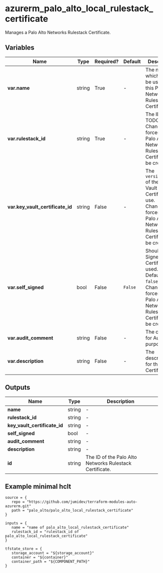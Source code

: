 # azurerm_palo_alto_local_rulestack_certificate

Manages a Palo Alto Networks Rulestack Certificate.

## Variables

| Name | Type | Required? |  Default  |  Description |
| ---- | ---- | --------- |  ----------- | ----------- |
| **var.name** | string | True | -  |  The name which should be used for this Palo Alto Networks Rulestack Certificate. | 
| **var.rulestack_id** | string | True | -  |  The ID of the TODO. Changing this forces a new Palo Alto Networks Rulestack Certificate to be created. | 
| **var.key_vault_certificate_id** | string | False | -  |  The `versionles_id` of the Key Vault Certificate to use. Changing this forces a new Palo Alto Networks Rulestack Certificate to be created. | 
| **var.self_signed** | bool | False | `False`  |  Should a Self Signed Certificate be used. Defaults to `false`. Changing this forces a new Palo Alto Networks Rulestack Certificate to be created. | 
| **var.audit_comment** | string | False | -  |  The comment for Audit purposes. | 
| **var.description** | string | False | -  |  The description for the Certificate. | 



## Outputs

| Name | Type | Description |
| ---- | ---- | --------- | 
| **name** | string  | - | 
| **rulestack_id** | string  | - | 
| **key_vault_certificate_id** | string  | - | 
| **self_signed** | bool  | - | 
| **audit_comment** | string  | - | 
| **description** | string  | - | 
| **id** | string  | The ID of the Palo Alto Networks Rulestack Certificate. | 

## Example minimal hclt

```hcl
source = {
   repo = "https://github.com/jumidev/terraform-modules-auto-azurerm.git" 
   path = "palo_alto/palo_alto_local_rulestack_certificate" 
}

inputs = {
   name = "name of palo_alto_local_rulestack_certificate" 
   rulestack_id = "rulestack_id of palo_alto_local_rulestack_certificate" 
}

tfstate_store = {
   storage_account = "${storage_account}" 
   container = "${container}" 
   container_path = "${COMPONENT_PATH}" 
}


```